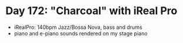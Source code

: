 # Day 172: "Charcoal" with iReal Pro

- iRealPro: 140bpm Jazz/Bossa Nova, bass and drums
- piano and e-piano sounds rendered on my stage piano
